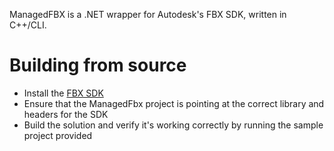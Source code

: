 ManagedFBX is a .NET wrapper for Autodesk's FBX SDK, written in C++/CLI.

# Building from source

* Install the [FBX SDK](http://usa.autodesk.com/adsk/servlet/pc/item?siteID=123112&id=10775847)
* Ensure that the ManagedFbx project is pointing at the correct library and headers for the SDK
* Build the solution and verify it's working correctly by running the sample project provided